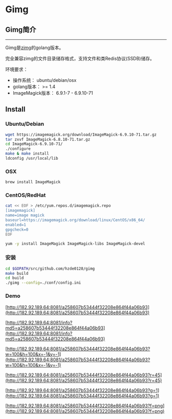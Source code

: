 # Gimg


## Gimg简介
- - -
Gimg是[zimg](https://github.com/buaazp/zimg)的golang版本。

完全兼容zimg的文件目录储存格式，支持文件和类Redis协议(SSDB)储存。

环境要求：

* 操作系统： ubuntu/debian/osx
* golang版本： >= 1.4
* ImageMagick版本： 6.9.1-7 - 6.9.10-71



## Install

### Ubuntu/Debian

```bash
wget https://imagemagick.org/download/ImageMagick-6.9.10-71.tar.gz
tar zxvf ImageMagick-6.8.10-71.tar.gz
cd ImageMagick-6.9.10-71/
./configure
make & make install
ldconfig /usr/local/lib
```

### OSX

```bash
brew install ImageMagick
```	

### CentOS/RedHat

```bash
cat << EOF > /etc/yum.repos.d/imagemagick.repo
[imagemagick]
name=image magick
baseurl=https://imagemagick.org/download/linux/CentOS/x86_64/
enabled=1
gpgcheck=0
EOF

yum -y install ImageMagick ImageMagick-libs ImageMagick-devel
```

### 安装

```bash
cd $GOPATH/src/github.com/hzde0128/gimg
make build	
cd build
./gimg --config=./conf/config.ini
```	
	
### Demo

[http://182.92.189.64:8081/a258607b53444f32208e864f44a06b93](http://182.92.189.64:8081/a258607b53444f32208e864f44a06b93)

[http://182.92.189.64:8081/info?md5=a258607b53444f32208e864f44a06b93](http://182.92.189.64:8081/info?md5=a258607b53444f32208e864f44a06b93)

[http://182.92.189.64:8081/a258607b53444f32208e864f44a06b93?w=100&h=100&x=-1&y=-1](http://182.92.189.64:8081/a258607b53444f32208e864f44a06b93?w=100&h=100&x=-1&y=-1)

[http://182.92.189.64:8081/a258607b53444f32208e864f44a06b93?r=45](http://182.92.189.64:8081/a258607b53444f32208e864f44a06b93?r=45)

[http://182.92.189.64:8081/a258607b53444f32208e864f44a06b93?g=1](http://182.92.189.64:8081/a258607b53444f32208e864f44a06b93?g=1)

[http://182.92.189.64:8081/a258607b53444f32208e864f44a06b93?f=png](http://182.92.189.64:8081/a258607b53444f32208e864f44a06b93?f=png)
